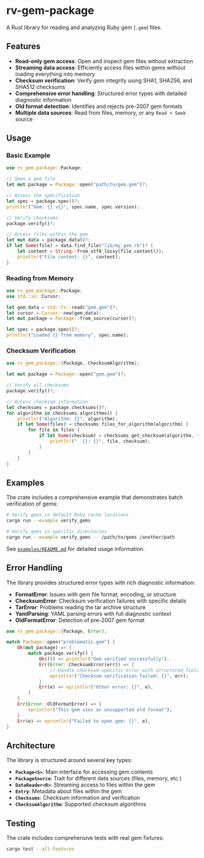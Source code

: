 # rv-gem-package

A Rust library for reading and analyzing Ruby gem (`.gem`) files.

## Features

- **Read-only gem access**: Open and inspect gem files without extraction
- **Streaming data access**: Efficiently access files within gems without loading everything into memory
- **Checksum verification**: Verify gem integrity using SHA1, SHA256, and SHA512 checksums
- **Comprehensive error handling**: Structured error types with detailed diagnostic information
- **Old format detection**: Identifies and rejects pre-2007 gem formats
- **Multiple data sources**: Read from files, memory, or any `Read + Seek` source

## Usage

### Basic Example

```rust
use rv_gem_package::Package;

// Open a gem file
let mut package = Package::open("path/to/gem.gem")?;

// Access the specification
let spec = package.spec()?;
println!("Gem: {} v{}", spec.name, spec.version);

// Verify checksums
package.verify()?;

// Access files within the gem
let mut data = package.data()?;
if let Some(file) = data.find_file("lib/my_gem.rb")? {
    let content = String::from_utf8_lossy(file.content());
    println!("File content: {}", content);
}
```

### Reading from Memory

```rust
use rv_gem_package::Package;
use std::io::Cursor;

let gem_data = std::fs::read("gem.gem")?;
let cursor = Cursor::new(gem_data);
let mut package = Package::from_source(cursor)?;

let spec = package.spec()?;
println!("Loaded {} from memory", spec.name);
```

### Checksum Verification

```rust
use rv_gem_package::{Package, ChecksumAlgorithm};

let mut package = Package::open("gem.gem")?;

// Verify all checksums
package.verify()?;

// Access checksum information
let checksums = package.checksums()?;
for algorithm in checksums.algorithms() {
    println!("Algorithm: {}", algorithm);
    if let Some(files) = checksums.files_for_algorithm(algorithm) {
        for file in files {
            if let Some(checksum) = checksums.get_checksum(algorithm, file) {
                println!("  {}: {}", file, checksum);
            }
        }
    }
}
```

## Examples

The crate includes a comprehensive example that demonstrates batch verification of gems:

```bash
# Verify gems in default Ruby cache locations
cargo run --example verify_gems

# Verify gems in specific directories
cargo run --example verify_gems -- /path/to/gems /another/path
```

See [`examples/README.md`](examples/README.md) for detailed usage information.

## Error Handling

The library provides structured error types with rich diagnostic information:

- **FormatError**: Issues with gem file format, encoding, or structure
- **ChecksumError**: Checksum verification failures with specific details
- **TarError**: Problems reading the tar archive structure
- **YamlParsing**: YAML parsing errors with full diagnostic context
- **OldFormatError**: Detection of pre-2007 gem format

```rust
use rv_gem_package::{Package, Error};

match Package::open("problematic.gem") {
    Ok(mut package) => {
        match package.verify() {
            Ok(()) => println!("Gem verified successfully"),
            Err(Error::ChecksumError(err)) => {
                // Handle checksum-specific error with structured fields
                eprintln!("Checksum verification failed: {}", err);
            }
            Err(e) => eprintln!("Other error: {}", e),
        }
    }
    Err(Error::OldFormatError) => {
        eprintln!("This gem uses an unsupported old format");
    }
    Err(e) => eprintln!("Failed to open gem: {}", e),
}
```

## Architecture

The library is structured around several key types:

- **`Package<S>`**: Main interface for accessing gem contents
- **`PackageSource`**: Trait for different data sources (files, memory, etc.)
- **`DataReader<R>`**: Streaming access to files within the gem
- **`Entry`**: Metadata about files within the gem
- **`Checksums`**: Checksum information and verification
- **`ChecksumAlgorithm`**: Supported checksum algorithms

## Testing

The crate includes comprehensive tests with real gem fixtures:

```bash
cargo test --all-features
```
